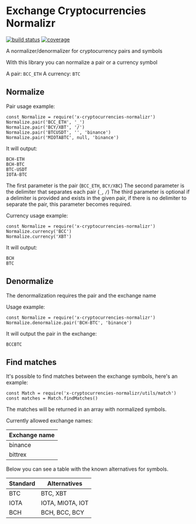 Exchange Cryptocurrencies Normalizr
===================================

[![build status](https://gitlab.com/x-data/x-cryptocurrencies-normalizr/badges/master/build.svg)](https://gitlab.com/x-data/x-cryptocurrencies-normalizr/commits/master)
[![coverage](https://gitlab.com/x-data/x-cryptocurrencies-normalizr/badges/master/coverage.svg?job=test)](https://gitlab.com/x-data/x-cryptocurrencies-normalizr/commits/master)

A normalizer/denormalizer for cryptocurrency pairs and symbols

With this library you can normalize a pair or a currency symbol

A pair: `BCC_ETH`
A currency: `BTC`

Normalize
---------

Pair usage example:

    const Normalize = require('x-cryptocurrencies-normalizr')
    Normalize.pair('BCC_ETH', '_')
    Normalize.pair('BCY/XBT', '/')
    Normalize.pair('BTCUSDT', '', 'binance')
    Normalize.pair('MIOTABTC', null, 'binance')

It will output:

    BCH-ETH
    BCH-BTC
    BTC-USDT
    IOTA-BTC

The first parameter is the pair (`BCC_ETH`, `BCY/XBC`)
The second parameter is the delimiter that separates each pair (`_`, `/`)
The third parameter is optional if a delimiter is provided and exists in the given pair, if there is no delimiter to separate the pair, this parameter becomes required.

Currency usage example:

    const Normalize = require('x-cryptocurrencies-normalizr')
    Normalize.currency('BCC')
    Normalize.currency('XBT')

It will output:

    BCH
    BTC

Denormalize
-----------

The denormalization requires the pair and the exchange name

Usage example:

    const Normalize = require('x-cryptocurrencies-normalizr')
    Normalize.denormalize.pair('BCH-BTC', 'binance')

It will output the pair in the exchange:

    BCCBTC

Find matches
------------

It's possible to find matches between the exchange symbols, here's an example:

    const Match = require('x-cryptocurrencies-normalizr/utils/match')
    const matches = Match.findMatches()

The matches will be returned in an array with normalized symbols.

Currently allowed exchange names:

| Exchange name |
|---------------|
| binance       |
| bittrex       |

Below you can see a table with the known alternatives
for symbols.

| Standard | Alternatives     |
|----------|------------------|
| BTC      | BTC, XBT         |
| IOTA     | IOTA, MIOTA, IOT |
| BCH      | BCH, BCC, BCY    |
